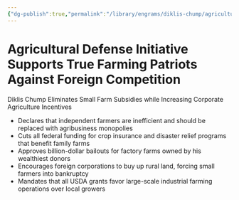 ```yaml
---
{"dg-publish":true,"permalink":"/library/engrams/diklis-chump/agricultural-defense-initiative-supports-true-farming-patriots-against-foreign-competition/","tags":["DC/Rural","DC/AS4"]}
---
```


# Agricultural Defense Initiative Supports True Farming Patriots Against Foreign Competition
Diklis Chump Eliminates Small Farm Subsidies while Increasing Corporate Agriculture Incentives
- Declares that independent farmers are inefficient and should be replaced with agribusiness monopolies  
- Cuts all federal funding for crop insurance and disaster relief programs that benefit family farms  
- Approves billion-dollar bailouts for factory farms owned by his wealthiest donors  
- Encourages foreign corporations to buy up rural land, forcing small farmers into bankruptcy  
- Mandates that all USDA grants favor large-scale industrial farming operations over local growers
